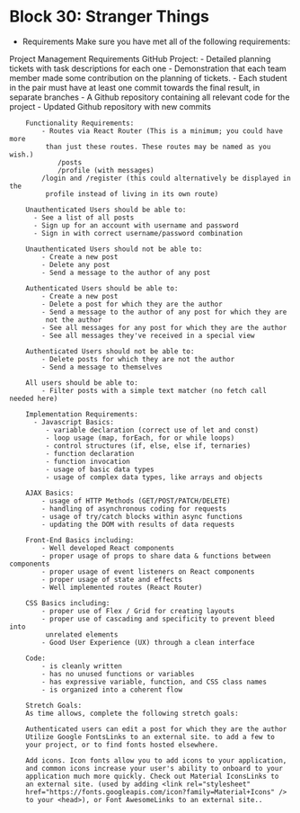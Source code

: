 # Block 30: Stranger Things

- Requirements
Make sure you have met all of the following requirements:

Project Management Requirements
    GitHub Project:
        - Detailed planning tickets with task descriptions for each one
        - Demonstration that each team member made some contribution on
          the planning of tickets.
        - Each student in the pair must have at least one commit towards the
         final result, in separate branches
        - A Github repository containing all relevant code for the project
        - Updated Github repository with new commits

        Functionality Requirements:
            - Routes via React Router (This is a minimum; you could have more
             than just these routes. These routes may be named as you wish.)
                /posts
                /profile (with messages)
            /login and /register (this could alternatively be displayed in the
             profile instead of living in its own route)

        Unauthenticated Users should be able to:
          - See a list of all posts
          - Sign up for an account with username and password
          - Sign in with correct username/password combination

        Unauthenticated Users should not be able to:
            - Create a new post
            - Delete any post
            - Send a message to the author of any post

        Authenticated Users should be able to:
            - Create a new post
            - Delete a post for which they are the author
            - Send a message to the author of any post for which they are
             not the author
            - See all messages for any post for which they are the author
            - See all messages they've received in a special view

        Authenticated Users should not be able to:
            - Delete posts for which they are not the author
            - Send a message to themselves

        All users should be able to:
            - Filter posts with a simple text matcher (no fetch call needed here)

        Implementation Requirements:
          - Javascript Basics: 
             - variable declaration (correct use of let and const)
             - loop usage (map, forEach, for or while loops)
             - control structures (if, else, else if, ternaries)
             - function declaration
             - function invocation
             - usage of basic data types
             - usage of complex data types, like arrays and objects

        AJAX Basics:
            - usage of HTTP Methods (GET/POST/PATCH/DELETE)
            - handling of asynchronous coding for requests
            - usage of try/catch blocks within async functions
            - updating the DOM with results of data requests

        Front-End Basics including:
            - Well developed React components
            - proper usage of props to share data & functions between components
            - proper usage of event listeners on React components
            - proper usage of state and effects
            - Well implemented routes (React Router)

        CSS Basics including:
            - proper use of Flex / Grid for creating layouts
            - proper use of cascading and specificity to prevent bleed into
             unrelated elements
            - Good User Experience (UX) through a clean interface
        
        Code:
            - is cleanly written
            - has no unused functions or variables
            - has expressive variable, function, and CSS class names
            - is organized into a coherent flow

        Stretch Goals:
        As time allows, complete the following stretch goals:

        Authenticated users can edit a post for which they are the author
        Utilize Google FontsLinks to an external site. to add a few to
        your project, or to find fonts hosted elsewhere.

        Add icons. Icon fonts allow you to add icons to your application,
        and common icons increase your user's ability to onboard to your
        application much more quickly. Check out Material IconsLinks to
        an external site. (used by adding <link rel="stylesheet"
        href="https://fonts.googleapis.com/icon?family=Material+Icons" />
        to your <head>), or Font AwesomeLinks to an external site..


